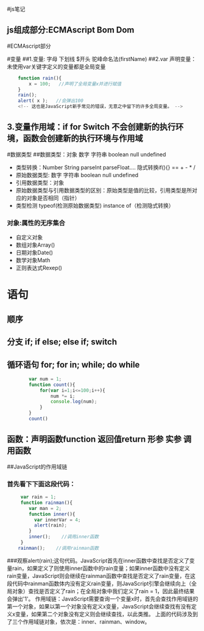 #js笔记
## js组成部分:ECMAscript Bom Dom
#ECMAscript部分

#变量
##1.变量: 字母 下划线 $开头 驼峰命名法(firstName)
##2.var 声明变量：未使用var关键字定义的变量都是全局变量
```javascript
    function rain(){
        x = 100;   //声明了全局变量x并进行赋值
    }
    rain();
    alert( x );   //会弹出100
    <!-- 这也是JavaScript新手常见的错误，无意之中留下的许多全局变量。 -->
```
## 3.变量作用域：if for Switch 不会创建新的执行环境，函数会创建新的执行环境与作用域

#数据类型
##数据类型：对象 数字 字符串 boolean null undefined
+ 类型转换：Number String parseInt parseFloat....
                隐式转换if(){}&nbsp;== + - * /
+ 原始数据类型: 数字 字符串 boolean null undefined
+ 引用数据类型：对象
+ 原始数据类型与引用数据类型的区别：原始类型是值的比较，引用类型是所对应的对象是否相同（指针）
+ 类型检测 typeof(检测原始数据类型)  instance of（检测隐式转换）
### 对象:属性的无序集合
+ 自定义对象
+ 数组对象Array()
+ 日期对象Date()
+ 数学对象Math
+ 正则表达式Rexep()

# 语句
## 顺序
## 分支 if; if else; else if; switch
## 循环语句 for; for in; while; do while
```javascript
        var num = 1;
        function count(){
            for(var i=1;i<=100;i++){
                num *= i;
                console.log(num);
            }
        }
        count()
```

## 函数：声明函数function  返回值return 形参 实参 调用函数
##JavaScript的作用域链
### 首先看下下面这段代码：
```javascript
     var rain = 1;
     function rainman(){
        var man = 2;
        function inner(){
          var innerVar = 4;
          alert(rain);
        }
        inner();    //调用inner函数
     }
    rainman();    //调用rainman函数
```
###观察alert(rain);这句代码。JavaScript首先在inner函数中查找是否定义了变量rain，如果定义了则使用inner函数中的rain变量；如果inner函数中没有定义rain变量，JavaScript则会继续在rainman函数中查找是否定义了rain变量，在这段代码中rainman函数体内没有定义rain变量，则JavaScript引擎会继续向上（全局对象）查找是否定义了rain；在全局对象中我们定义了rain = 1，因此最终结果会弹出'1'。
作用域链：JavaScript需要查询一个变量x时，首先会查找作用域链的第一个对象，如果以第一个对象没有定义x变量，JavaScript会继续查找有没有定义x变量，如果第二个对象没有定义则会继续查找，以此类推。
上面的代码涉及到了三个作用域链对象，依次是：inner、rainman、window。

